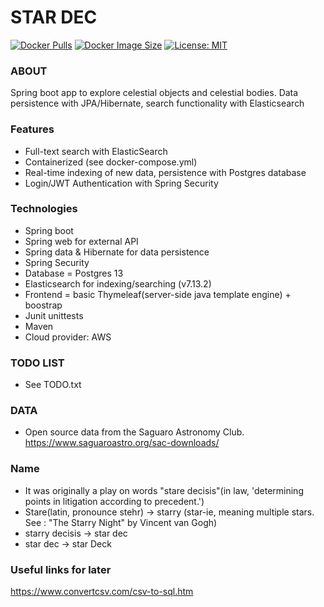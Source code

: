 
# STAR DEC
[![Docker Pulls](https://img.shields.io/docker/pulls/bradleypelton/starfirst)](https://hub.docker.com/repository/docker/bradleypelton/starfirst/general)
[![Docker Image Size](https://img.shields.io/docker/image-size/bradleypelton/starfirst?sort=date)](https://hub.docker.com/repository/docker/bradleypelton/starfirst/general)
[![License: MIT](https://img.shields.io/badge/License-MIT-yellow.svg)](https://opensource.org/licenses/MIT)


### ABOUT
Spring boot app to explore celestial objects and celestial bodies. Data persistence with JPA/Hibernate, search functionality with Elasticsearch

### Features
- Full-text search with ElasticSearch
- Containerized (see docker-compose.yml)
- Real-time indexing of new data, persistence with Postgres database
- Login/JWT Authentication with Spring Security

### Technologies
- Spring boot
- Spring web for external API
- Spring data & Hibernate for data persistence
- Spring Security
- Database = Postgres 13
- Elasticsearch for indexing/searching  (v7.13.2)
- Frontend = basic Thymeleaf(server-side java template engine) + boostrap
- Junit unittests
- Maven
- Cloud provider: AWS

### TODO LIST
- See TODO.txt

### DATA
- Open source data from the Saguaro Astronomy Club. https://www.saguaroastro.org/sac-downloads/

### Name
- It was originally a play on words "stare decisis"(in law, 'determining points in litigation according to precedent.')
- Stare(latin, pronounce stehr) -> starry (star-ie, meaning multiple stars. See : "The Starry Night" by Vincent van Gogh)
- starry decisis -> star dec
- star dec -> star Deck

### Useful links for later
https://www.convertcsv.com/csv-to-sql.htm